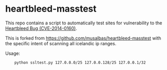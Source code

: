 heartbleed-masstest
===================

This repo contains a script to automatically test sites for vulnerability to the [Heartbleed Bug (CVE-2014-0160)](http://heartbleed.com/).

This is forked from https://github.com/musalbas/heartbleed-masstest with the specific intent of scanning all icelandic ip ranges.

Usage:
```
    python ssltest.py 127.0.0.0/25 127.0.0.128/25 127.0.0.1/32
```



